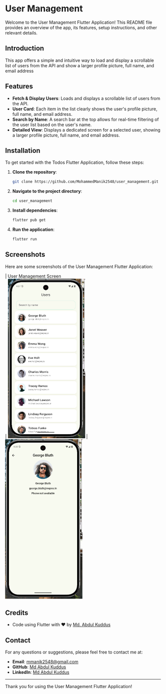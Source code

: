 # User Management


Welcome to the User Management Flutter Application! This README file provides an overview of the app, its features, setup instructions, and other relevant details.

## Introduction

This app offers a simple and intuitive way to load and display a scrollable list of users from the API and show a larger profile picture, full name, and email address


## Features

- **Fetch & Display Users**: Loads and displays a scrollable list of users from the API.
- **User Card**: Each item in the list clearly shows the user's profile picture, full name, and email address.
- **Search by Name**: A search bar at the top allows for real-time filtering of the user list based on the user's name.
- **Detailed View**: Displays a dedicated screen for a selected user, showing a larger profile picture, full name, and email address.

## Installation

To get started with the Todos Flutter Application, follow these steps:

1. **Clone the repository**:
   ```bash
   git clone https://github.com/MohammedManik2548/user_management.git
   ```
2. **Navigate to the project directory**:
   ```bash
   cd user_management
   ```
3. **Install dependencies**:
   ```bash
   flutter pub get
   ```
4. **Run the application**:
   ```bash
   flutter run
   ```


## Screenshots

Here are some screenshots of the User Management Flutter Application:               

|                                                     User Management Screen                   
| <img src="https://github.com/MohammedManik2548/user_management/blob/main/screenshots/user_list_screen.png" width="250">
| <img src="https://github.com/MohammedManik2548/user_management/blob/main/screenshots/details_screen.png" width="250">


## Credits
- Code using Flutter with ❤️ by [Md. Abdul Kuddus](https://github.com/MohammedManik2548)

## Contact

For any questions or suggestions, please feel free to contact me at:

- **Email**: [mmanik2548@gmail.com](mailto:mmanik2548@gmail.com)
- **GitHub**: [Md Abdul Kuddus](https://github.com/MohammedManik2548)
- **LinkedIn**: [Md Abdul Kuddus](https://www.linkedin.com/in/md-abdul-kuddus-916091204/)

---

Thank you for using the User Management Flutter Application!

